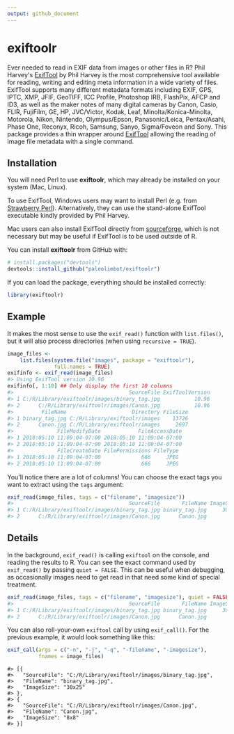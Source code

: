 ```yaml
---
output: github_document
---
```


<!-- README.md is generated from README.Rmd. Please edit that file -->



# exiftoolr

Ever needed to read in EXIF data from images or other files in R?
Phil Harvey's [ExifTool][exiftool-home] by Phil Harvey is the most
comprehensive tool available for reading, writing and editing meta
information in a wide variety of files. ExifTool supports many
different metadata formats including EXIF, GPS, IPTC, XMP, JFIF,
GeoTIFF, ICC Profile, Photoshop IRB, FlashPix, AFCP and ID3, as well
as the maker notes of many digital cameras by Canon, Casio, FLIR,
FujiFilm, GE, HP, JVC/Victor, Kodak, Leaf, Minolta/Konica-Minolta,
Motorola, Nikon, Nintendo, Olympus/Epson, Panasonic/Leica,
Pentax/Asahi, Phase One, Reconyx, Ricoh, Samsung, Sanyo, Sigma/Foveon
and Sony. This package provides a thin wrapper around
[ExifTool][exiftool-home] allowing the reading of image file metadata
with a single command.

## Installation

You will need Perl to use **exiftoolr**, which may already be
installed on your system (Mac, Linux). 

To use ExifTool, Windows users may want to install Perl (e.g. from
[Strawberry Perl][Strawberry]). Alternatively, they can use the
stand-alone ExifTool executable kindly provided by Phil Harvey.


Mac users can also install ExifTool directly from
[sourceforge](https://sourceforge.net/projects/exiftool/files/), which
is not necessary but may be useful if ExifTool is to be used outside
of R.

You can install **exiftoolr** from GitHub with:


```r
# install.packages("devtools")
devtools::install_github("paleolimbot/exiftoolr")
```

If you can load the package, everything should be installed correctly:


```r
library(exiftoolr)
```

## Example

It makes the most sense to use the `exif_read()` function with
`list.files()`, but it will also process directories (when using
`recursive = TRUE`).


```r
image_files <-
    list.files(system.file("images", package = "exiftoolr"), 
               full.names = TRUE)
exifinfo <- exif_read(image_files)
#> Using ExifTool version 10.96
exifinfo[, 1:10] ## Only display the first 10 columns
#>                                     SourceFile ExifToolVersion
#> 1 C:/R/Library/exiftoolr/images/binary_tag.jpg           10.96
#> 2      C:/R/Library/exiftoolr/images/Canon.jpg           10.96
#>         FileName                     Directory FileSize
#> 1 binary_tag.jpg C:/R/Library/exiftoolr/images    13726
#> 2      Canon.jpg C:/R/Library/exiftoolr/images     2697
#>              FileModifyDate            FileAccessDate
#> 1 2018:05:10 11:09:04-07:00 2018:05:10 11:09:04-07:00
#> 2 2018:05:10 11:09:04-07:00 2018:05:10 11:09:04-07:00
#>              FileCreateDate FilePermissions FileType
#> 1 2018:05:10 11:09:04-07:00             666     JPEG
#> 2 2018:05:10 11:09:04-07:00             666     JPEG
```

You'll notice there are a lot of columns! You can choose the exact
tags you want to extract using the `tags` argument:


```r
exif_read(image_files, tags = c("filename", "imagesize"))
#>                                     SourceFile       FileName ImageSize
#> 1 C:/R/Library/exiftoolr/images/binary_tag.jpg binary_tag.jpg     30x25
#> 2      C:/R/Library/exiftoolr/images/Canon.jpg      Canon.jpg       8x8
```

## Details

In the background, `exif_read()` is calling `exiftool` on the console,
and reading the results to R. You can see the exact command used by
`exif_read()` by passing `quiet = FALSE`. This can be useful when
debugging, as occasionally images need to get read in that need some
kind of special treatment.


```r
exif_read(image_files, tags = c("filename", "imagesize"), quiet = FALSE)
#>                                     SourceFile       FileName ImageSize
#> 1 C:/R/Library/exiftoolr/images/binary_tag.jpg binary_tag.jpg     30x25
#> 2      C:/R/Library/exiftoolr/images/Canon.jpg      Canon.jpg       8x8
```

You can also roll-your-own `exiftool` call by using
`exif_call()`. For the previous example, it would look something
like this:


```r
exif_call(args = c("-n", "-j", "-q", "-filename", "-imagesize"),
          fnames = image_files)
```


```
#> [{
#>   "SourceFile": "C:/R/Library/exiftoolr/images/binary_tag.jpg",
#>   "FileName": "binary_tag.jpg",
#>   "ImageSize": "30x25"
#> },
#> {
#>   "SourceFile": "C:/R/Library/exiftoolr/images/Canon.jpg",
#>   "FileName": "Canon.jpg",
#>   "ImageSize": "8x8"
#> }]
```

[exiftool-home]: http://www.sno.phy.queensu.ca/%7Ephil/exiftool/
[Strawberry]: http://www.strawberryperl.com/
